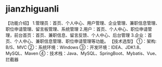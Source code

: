 # jianzhiguanli
【功能介绍】 1.管理员：首页、个人中心、用户管理、企业管理、兼职信息管理、职位申请管理、留言板管理、系统管理 2.用户：首页、个人中心、职位申请管理，前台首页：首页、兼职信息、留言反馈、个人中心、后台管理 3.企业：首页、个人中心、兼职信息管理、职位申请管理等功能。  【技术选型】 ①：架构: B/S、MVC ②：系统环境：Windows ③：开发环境：IDEA、JDK1.8、MySQL、Maven ④：技术栈：Java、MySQL、SpringBoot、Mybatis、Vue、拦截器
